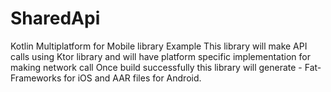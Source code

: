 # SharedApi
Kotlin Multiplatform for Mobile library Example
This library will make API calls using Ktor library and will have platform specific implementation for making network call 
Once build successfully this library will generate - Fat-Frameworks for iOS and AAR files for Android.
